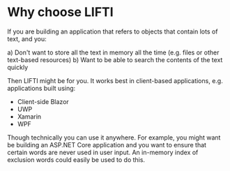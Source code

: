 # Why choose LIFTI

If you are building an application that refers to objects that contain lots of text, and you:

a) Don't want to store all the text in memory all the time (e.g. files or other text-based resources)
b) Want to be able to search the contents of the text quickly

Then LIFTI might be for you. It works best in client-based applications, e.g. applications built using:

* Client-side Blazor
* UWP
* Xamarin
* WPF

Though technically you can use it anywhere. For example, you might want be building an ASP.NET Core application
and you want to ensure that certain words are never used in user input. An in-memory index of exclusion words
could easily be used to do this.